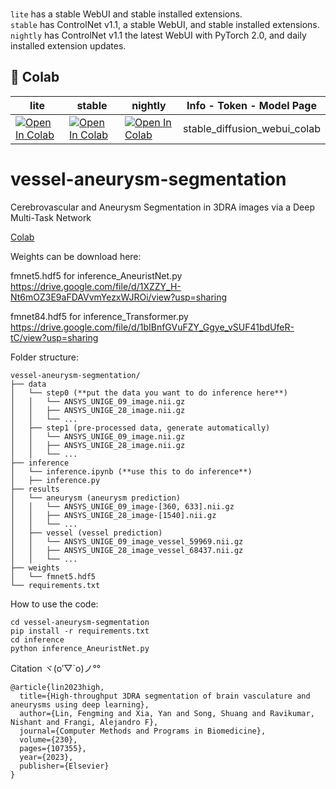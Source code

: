 
<br />

`lite` has a stable WebUI and stable installed extensions. <br />
`stable` has ControlNet v1.1, a stable WebUI, and stable installed extensions. <br />
`nightly` has ControlNet v1.1 the latest WebUI with PyTorch 2.0, and daily installed extension updates. <br />

## 🦒 Colab
| lite | stable | nightly | Info - Token - Model Page
| --- | --- | --- | --- |
[![Open In Colab](https://user-images.githubusercontent.com/54370274/224839806-8720fb19-9c7d-46a2-8d7c-de3afb39c11f.svg)](https://colab.research.google.com/github/camenduru/stable-diffusion-webui-colab/blob/main/lite/stable_diffusion_webui_colab.ipynb) | [![Open In Colab](https://user-images.githubusercontent.com/54370274/224839804-50c0c18b-3960-4a1c-b7fa-3c7074b11779.svg)](https://colab.research.google.com/github/camenduru/stable-diffusion-webui-colab/blob/main/stable/stable_diffusion_webui_colab.ipynb) | [![Open In Colab](https://user-images.githubusercontent.com/54370274/224839802-95968900-392b-4b30-ad75-aeac13675e1b.svg)](https://colab.research.google.com/github/camenduru/stable-diffusion-webui-colab/blob/main/nightly/stable_diffusion_webui_colab.ipynb) | stable_diffusion_webui_colab <br />


# vessel-aneurysm-segmentation
Cerebrovascular and Aneurysm Segmentation in 3DRA images via a Deep Multi-Task Network


[Colab](https://colab.research.google.com/drive/1WS-u1ubEQaW7cGQ1R9IgW5Haytfduo1a?usp=sharing)


Weights can be download here: 

fmnet5.hdf5 for inference_AneuristNet.py https://drive.google.com/file/d/1XZZY_H-Nt6mOZ3E9aFDAVvmYezxWJROi/view?usp=sharing

fmnet84.hdf5 for inference_Transformer.py https://drive.google.com/file/d/1bIBnfGVuFZY_Ggye_vSUF41bdUfeR-tC/view?usp=sharing


Folder structure:

    vessel-aneurysm-segmentation/
    ├── data
    │   └── step0 (**put the data you want to do inference here**)
    │   │   └── ANSYS_UNIGE_09_image.nii.gz
    │   │   ├── ANSYS_UNIGE_28_image.nii.gz
    │   │   └── ...
    │   ├── step1 (pre-processed data, generate automatically)
    │   │   └── ANSYS_UNIGE_09_image.nii.gz
    │   │   ├── ANSYS_UNIGE_28_image.nii.gz
    │   │   └── ...
    ├── inference
    │   └── inference.ipynb (**use this to do inference**)
    │   ├── inference.py
    ├── results
    │   └── aneurysm (aneurysm prediction)
    │   │   └── ANSYS_UNIGE_09_image-[360, 633].nii.gz
    │   │   ├── ANSYS_UNIGE_28_image-[1540].nii.gz
    │   │   └── ...
    │   ├── vessel (vessel prediction)
    │   │   └── ANSYS_UNIGE_09_image_vessel_59969.nii.gz
    │   │   ├── ANSYS_UNIGE_28_image_vessel_68437.nii.gz
    │   │   └── ...
    ├── weights
    │   └── fmnet5.hdf5
    └── requirements.txt

How to use the code:

    cd vessel-aneurysm-segmentation
    pip install -r requirements.txt
    cd inference
    python inference_AneuristNet.py


Citation  ヾ(o′▽`o)ノ°°

    @article{lin2023high,
      title={High-throughput 3DRA segmentation of brain vasculature and aneurysms using deep learning},
      author={Lin, Fengming and Xia, Yan and Song, Shuang and Ravikumar, Nishant and Frangi, Alejandro F},
      journal={Computer Methods and Programs in Biomedicine},
      volume={230},
      pages={107355},
      year={2023},
      publisher={Elsevier}
    }
